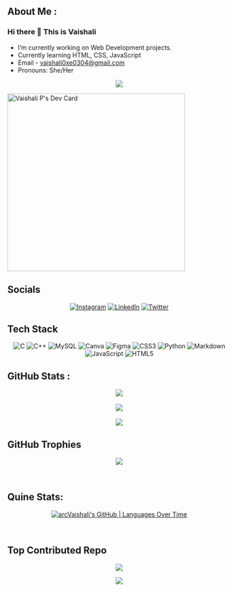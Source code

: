 ## About Me :
### Hi there 👋 This is Vaishali 

- I’m currently working on Web Development projects. <br>
- Currently learning HTML, CSS, JavaScript <br>
- Email - vaishali0xe0304@gmail.com <br>
- Pronouns: She/Her <br>

<div align="center">     
 
[![](https://visitcount.itsvg.in/api?id=arcVaisahli&label=Profile%20Views&color=12&icon=0&pretty=false)](https://visitcount.itsvg.in)


</div>

<a href="https://app.daily.dev/arcVaishali14"><img src="https://api.daily.dev/devcards/6fc61422fa0c445bb08421db8c2b4185.png?r=8op" width="400" alt="Vaishali P's Dev Card"/></a>

## Socials
<div align="center">
 
[![Instagram](https://img.shields.io/badge/Instagram-%23E4405F.svg?logo=Instagram&logoColor=white)](https://instagram.com/vaishali_p14) [![LinkedIn](https://img.shields.io/badge/LinkedIn-%230077B5.svg?logo=linkedin&logoColor=white)]([https://linkedin.com/in/https://www.linkedin.com/in/vaishali-p-97326221b/](https://www.linkedin.com/in/vaishali-p-97326221b/)) [![Twitter](https://img.shields.io/badge/Twitter-%231DA1F2.svg?logo=Twitter&logoColor=white)](https://twitter.com/Vaishali_P14) 

</div>



## Tech Stack
<div align="center">

![C](https://img.shields.io/badge/c-%2300599C.svg?style=for-the-badge&logo=c&logoColor=white) ![C++](https://img.shields.io/badge/c++-%2300599C.svg?style=for-the-badge&logo=c%2B%2B&logoColor=white) ![MySQL](https://img.shields.io/badge/mysql-%2300f.svg?style=for-the-badge&logo=mysql&logoColor=white) ![Canva](https://img.shields.io/badge/Canva-%2300C4CC.svg?style=for-the-badge&logo=Canva&logoColor=white) 	![Figma](https://img.shields.io/badge/figma-%23F24E1E.svg?style=for-the-badge&logo=figma&logoColor=white) ![CSS3](https://img.shields.io/badge/css3-%231572B6.svg?style=for-the-badge&logo=css3&logoColor=white) ![Python](https://img.shields.io/badge/python-3670A0?style=for-the-badge&logo=python&logoColor=ffdd54) ![Markdown](https://img.shields.io/badge/markdown-%23000000.svg?style=for-the-badge&logo=markdown&logoColor=white) ![JavaScript](https://img.shields.io/badge/javascript-%23323330.svg?style=for-the-badge&logo=javascript&logoColor=%23F7DF1E) ![HTML5](https://img.shields.io/badge/html5-%23E34F26.svg?style=for-the-badge&logo=html5&logoColor=white)

</div>



## GitHub Stats :
<div align="center">
 
![](https://github-readme-stats.vercel.app/api?username=arcVaishali&theme=dark&hide_border=false&include_all_commits=false&count_private=true) <br/><br/>
![](https://github-readme-streak-stats.herokuapp.com/?user=arcVaishali&theme=dark&hide_border=false) <br/><br/>
![](https://github-readme-stats.vercel.app/api/top-langs/?username=arcVaishali&theme=dark&hide_border=false&include_all_commits=false&count_private=true&layout=compact)
 
</div>



## GitHub Trophies
<div align="center">

![](https://github-trophies.vercel.app/?username=arcVaishali&theme=onedark&no-frame=true&no-bg=true&margin-w=4)
 
</div>

<br>

## Quine Stats:
<div align = "center">
 
[![arcVaishali's GitHub | Languages Over Time](https://stats.quine.sh/arcVaishali/languages-over-time?theme=dark)](https://quine.sh)

</div>

<br>

<!--
## 🐦 Latest Tweet
<div align="center">

[![](https://gtce.itsvg.in/api?username=Vaishali_P14)](https://github.com/VishwaGauravIn/github-twitter-card-embed)
 
</div>
-->


## Top Contributed Repo
<div align="center">

![](https://github-contributor-stats.vercel.app/api?username=arcVaishali&limit=5&theme=dark&combine_all_yearly_contributions=true)
 
</div>

<div align="center">

![](https://quotes-github-readme.vercel.app/api?type=horizontal&theme=radical)
 
</div>



 


<!--
**arcVaishali/arcVaishali** is a ✨ _special_ ✨ repository because its `README.md` (this file) appears on your GitHub profile.

Here are some ideas to get you started:

- 🔭 I’m currently working on ...
- 🌱 I’m currently learning ...
- 👯 I’m looking to collaborate on ...
- 🤔 I’m looking for help with ...
- 💬 Ask me about ...
- 📫 How to reach me: ...
- 😄 Pronouns: ...
- ⚡ Fun fact: ...
-->
